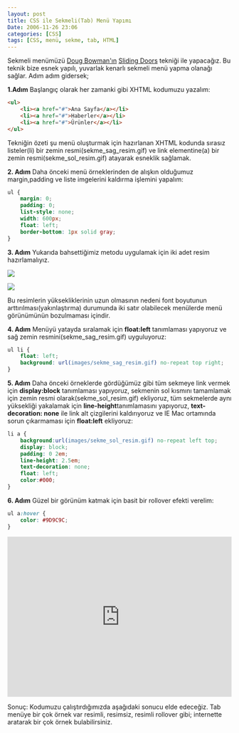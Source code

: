 ```yaml
---
layout: post
title: CSS ile Sekmeli(Tab) Menü Yapımı
Date: 2006-11-26 23:06
categories: [CSS]
tags: [CSS, menü, sekme, tab, HTML]
---
```


Sekmeli menümüzü [Doug Bowman'ın][] [Sliding Doors][] tekniği ile
yapacağız. Bu teknik bize esnek yapılı, yuvarlak kenarlı sekmeli menü
yapma olanağı sağlar. Adım adım gidersek;

**1.Adım** Başlangıç olarak her zamanki gibi XHTML kodumuzu yazalım:

```html
<ul>
	<li><a href="#">Ana Sayfa</a></li>
	<li><a href="#">Haberler</a></li>
	<li><a href="#">Ürünler</a></li>
</ul>
```

Tekniğin özeti şu menü oluşturmak için hazırlanan XHTML kodunda sırasız
listeler(li) bir zemin resmi(sekme_sag_resim.gif) ve link
elementine(a) bir zemin resmi(sekme_sol_resim.gif) atayarak esneklik
sağlamak.

**2. Adım** Daha önceki menü örneklerinden de alışkın olduğumuz
margin,padding ve liste imgelerini kaldırma işlemini yapalım:

```css
ul {
    margin: 0;
    padding: 0;
    list-style: none;
    width: 600px;
    float: left;
    border-bottom: 1px solid gray;
}
```


**3. Adım** Yukarıda bahsettiğimiz metodu uygulamak için iki adet resim
hazırlamalıyız.

![][100]

![][1]

Bu resimlerin yüksekliklerinin uzun olmasının nedeni font boyutunun
arttırılması(yakınlaştırma) durumunda iki satır olabilecek menülerde
menü görünümünün bozulmaması içindir.

**4. Adım** Menüyü yatayda sıralamak için **float:left** tanımlaması
yapıyoruz ve sağ zemin resmini(sekme_sag_resim.gif) uyguluyoruz:

```css
ul li {
    float: left;
    background: url(images/sekme_sag_resim.gif) no-repeat top right;
}
```

**5. Adım** Daha önceki örneklerde gördüğümüz gibi tüm sekmeye link
vermek için **display:block** tanımlaması yapıyoruz, sekmenin sol
kısmını tamamlamak için zemin resmi olarak(sekme_sol_resim.gif)
ekliyoruz, tüm sekmelerde aynı yüksekliği yakalamak için
**line-height**tanımlamasını yapıyoruz, **text-decoration: none** ile link
alt çizgilerini kaldırıyoruz ve IE Mac ortamında sorun çıkarmaması için
**float:left** ekliyoruz:

```css
li a {
    background:url(images/sekme_sol_resim.gif) no-repeat left top;
    display: block;
    padding: 0 2em;
    line-height: 2.5em;
    text-decoration: none;
    float: left;
    color:#000;
}
```

**6. Adım** Güzel bir görünüm katmak için basit bir rollover efekti
verelim:

```css
ul a:hover {
	color: #9D9C9C;
}
```

<iframe height="360" style="width: 100%;" scrolling="no" title="CSS ile Sekmeli(Tab) Menü Yapımı" src="https://codepen.io/fatihhayri/embed/yLybvoq?height=360&theme-id=13521&default-tab=css,result" frameborder="no" allowtransparency="true" allowfullscreen="true">
</iframe>


Sonuç: Kodumuzu çalıştırdığımızda aşağıdaki sonucu elde edeceğiz. Tab
menüye bir çok örnek var resimli, resimsiz, resimli rollover gibi;
internette aratarak bir çok örnek bulabilirsiniz.

  [Doug Bowman'ın]: http://stopdesign.com/
  [Sliding Doors]: http://alistapart.com/articles/slidingdoors/
  [100]: /images/sekme_sol_resim.gif
  [1]: /images/sekme_sag_resim.gif
